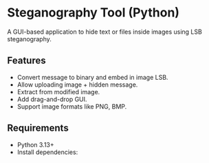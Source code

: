 # Steganography Tool (Python)
A GUI-based application to hide text or files inside images using LSB steganography.

## Features
 - Convert message to binary and embed in image LSB.
 - Allow uploading image + hidden message.
 - Extract from modified image.
 - Add drag-and-drop GUI.
 - Support image formats like PNG, BMP.

## Requirements
- Python 3.13+
- Install dependencies:
